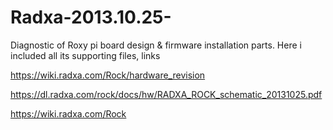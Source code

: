 # Radxa-2013.10.25-
Diagnostic of Roxy pi board design & firmware installation parts.
Here i included all its supporting files, links

https://wiki.radxa.com/Rock/hardware_revision

https://dl.radxa.com/rock/docs/hw/RADXA_ROCK_schematic_20131025.pdf

https://wiki.radxa.com/Rock

